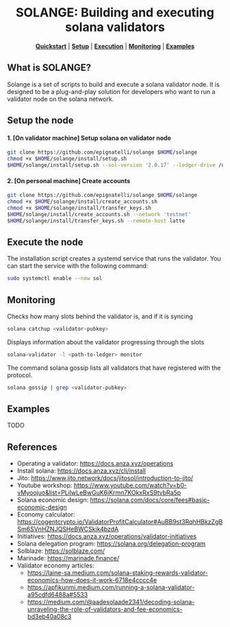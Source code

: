 <div align="center">

# SOLANGE: Building and executing solana validators

**[Quickstart](#what-is-solange)** | **[Setup](#setup-the-node)** | **[Execution](#execute-the-node)** | **[Monitoring](#monitoring)** | **[Examples](#examples)**

</div>

## What is SOLANGE?
Solange is a set of scripts to build and execute a solana validator node. It is designed to be a plug-and-play solution for developers who want to run a validator node on the solana network.

## Setup the node
#### 1. [On validator machine] Setup solana on validator node
```bash
git clone https://github.com/epignatelli/solange $HOME/solange
chmod +x $HOME/solange/install/setup.sh
$HOME/solange/install/setup.sh --sol-version '2.0.17' --ledger-drive /dev/nvme0n1 --ledger-dir /mnt/ledger --accounts-drive /dev/nvme1n1 --accounts-dir /mnt/accounts
```

#### 2. [On personal machine] Create accounts
```bash
git clone https://github.com/epignatelli/solange $HOME/solange
chmod +x $HOME/solange/install/create_accounts.sh
chmod +x $HOME/solange/install/transfer_keys.sh
$HOME/solange/install/create_accounts.sh --network 'testnet'
$HOME/solange/install/transfer_keys.sh --remote-host latte
```


## Execute the node
The installation script creates a systemd service that runs the validator. You can start the service with the following command:
```bash
sudo systemctl enable --now sol
```


## Monitoring
Checks how many slots behind the validator is, and if it is syncing
```bash
solana catchup <validator-pubkey>
```

Displays information about the validator progressing through the slots
```bash
solana-validator -l <path-to-ledger> monitor
```

The command solana gossip lists all validators that have registered with the protocol.
```bash
solana gossip | grep <validator-pubkey>
```

## Examples
TODO

## References
- Operating a validator: https://docs.anza.xyz/operations
- Install solana: https://docs.anza.xyz/cli/install
- Jito: https://www.jito.network/docs/jitosol/introduction-to-jito/
- Youtube workshop: https://www.youtube.com/watch?v=b0-vMyoojuo&list=PLilwLeBwGuK6jKrmn7KOkxRxS9tvbRa5p
- Solana economic design: https://solana.com/docs/core/fees#basic-economic-design
- Economy calculator: https://cogentcrypto.io/ValidatorProfitCalculator#AuBB9st3RqhHBkzZgBSm6SVnHZNJQSHeBWCSkik4bzdA
- Initiatives: https://docs.anza.xyz/operations/validator-initiatives
- Solana delegation program: https://solana.org/delegation-program
- Solblaze: https://solblaze.com/
- Marinade: https://marinade.finance/
- Validator economy articles:
  - https://laine-sa.medium.com/solana-staking-rewards-validator-economics-how-does-it-work-6718e4cccc4e
  - https://apfikunmi.medium.com/running-a-solana-validator-a95cdfd6488a#5533
  - https://medium.com/@aadesolaade2341/decoding-solana-unraveling-the-role-of-validators-and-fee-economics-bd3eb40a08c3